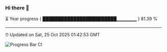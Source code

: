 ### Hi there 👋

⏳ Year progress { ████████████████████████▁▁▁▁▁▁ } 81.39 %

---

⏰ Updated on Sat, 25 Oct 2025 01:42:53 GMT

![Progress Bar CI](https://github.com/liununu/liununu/workflows/Progress%20Bar%20CI/badge.svg)
